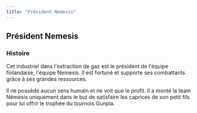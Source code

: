 ```yaml
---
title: "Président Nemesis"
---
```


Président Nemesis
-----------------







### Histoire


Cet industriel dans l'extraction de gaz est le président de l'équipe finlandaise, l'équipe Nemesis. Il est fortuné et supporte ses combattants grâce à ses grandes ressources.


Il ne possède aucun sens humain et ne voit que le profit. Il a monté la team Némésis uniquement dans le but de satisfaire les caprices de son petit fils pour lui offrir le trophée du tournois Gunpla.


